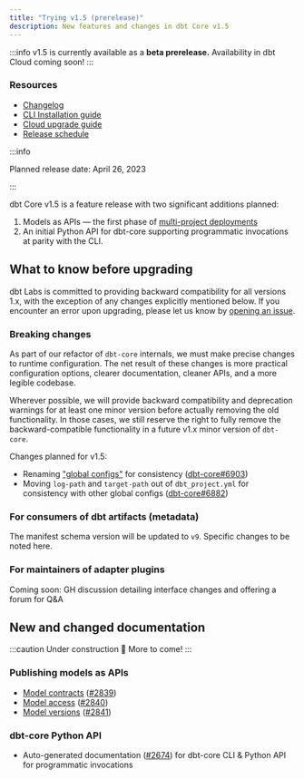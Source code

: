 ```yaml
---
title: "Trying v1.5 (prerelease)"
description: New features and changes in dbt Core v1.5
---
```


:::info
v1.5 is currently available as a **beta prerelease.** Availability in dbt Cloud coming soon!
:::

### Resources

- [Changelog](https://github.com/dbt-labs/dbt-core/blob/main/CHANGELOG.md)
- [CLI Installation guide](/docs/core/installation)
- [Cloud upgrade guide](/docs/dbt-versions/upgrade-core-in-cloud)
- [Release schedule](https://github.com/dbt-labs/dbt-core/issues/6715)

:::info

Planned release date: April 26, 2023

:::

dbt Core v1.5 is a feature release with two significant additions planned:
1. Models as APIs &mdash; the first phase of [multi-project deployments](https://github.com/dbt-labs/dbt-core/discussions/6725)
2. An initial Python API for dbt-core supporting programmatic invocations at parity with the CLI.

## What to know before upgrading

dbt Labs is committed to providing backward compatibility for all versions 1.x, with the exception of any changes explicitly mentioned below. If you encounter an error upon upgrading, please let us know by [opening an issue](https://github.com/dbt-labs/dbt-core/issues/new).

### Breaking changes

As part of our refactor of `dbt-core` internals, we must make precise changes to runtime configuration. The net result of these changes is more practical configuration options, clearer documentation, cleaner APIs, and a more legible codebase.

Wherever possible, we will provide backward compatibility and deprecation warnings for at least one minor version before actually removing the old functionality. In those cases, we still reserve the right to fully remove the backward-compatible functionality in a future v1.x minor version of `dbt-core`.

Changes planned for v1.5:
- Renaming ["global configs"](/reference/global-configs) for consistency ([dbt-core#6903](https://github.com/dbt-labs/dbt-core/issues/6903))
- Moving `log-path` and `target-path` out of `dbt_project.yml` for consistency with other global configs ([dbt-core#6882](https://github.com/dbt-labs/dbt-core/issues/6882))

### For consumers of dbt artifacts (metadata)

The manifest schema version will be updated to `v9`. Specific changes to be noted here.

### For maintainers of adapter plugins

Coming soon: GH discussion detailing interface changes and offering a forum for Q&A

## New and changed documentation

:::caution Under construction 🚧
More to come!
:::

### Publishing models as APIs
- [Model contracts](/docs/collaborate/govern/model-contracts) ([#2839](https://github.com/dbt-labs/docs.getdbt.com/issues/2839))
- [Model access](/docs/collaborate/govern/model-access) ([#2840](https://github.com/dbt-labs/docs.getdbt.com/issues/2840))
- [Model versions](/docs/collaborate/govern/model-versions) ([#2841](https://github.com/dbt-labs/docs.getdbt.com/issues/2841))

### dbt-core Python API
- Auto-generated documentation ([#2674](https://github.com/dbt-labs/docs.getdbt.com/issues/2674)) for dbt-core CLI & Python API for programmatic invocations
